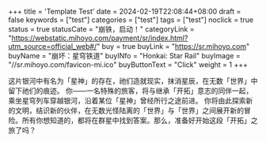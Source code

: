 +++
title = 'Template Test'
date = 2024-02-19T22:08:44+08:00
draft = false
keywords = ["test"]
categories = ["test"]
tags = ["test"]
noclick = true
status = true
statusCate = "崩铁，启动！"
categoryLink = "https://webstatic.mihoyo.com/payment/sr/index.html?utm_source=official_web#/"
buy = true
buyLink = "https://sr.mihoyo.com"
buyName = "崩坏：星穹铁道"
buyINfo = "Honkai: Star Rail"
buyImage = "//sr.mihoyo.com/favicon-mi.ico"
buyButtonText = "Click"
weight = 1
+++

这片银河中有名为「星神」的存在，祂们造就现实，抹消星辰，在无数「世界」中留下祂们的痕迹。
你——一名特殊的旅客，将与继承「开拓」意志的同伴一起，乘坐星穹列车穿越银河，沿着某位「星神」曾经所行之途前进。
你将由此探索新的文明，结识新的伙伴，在无数光怪陆离的「世界」与「世界」之间展开新的冒险。所有你想知道的，都将在群星中找到答案。那么，准备好开始这段「开拓」之旅了吗？